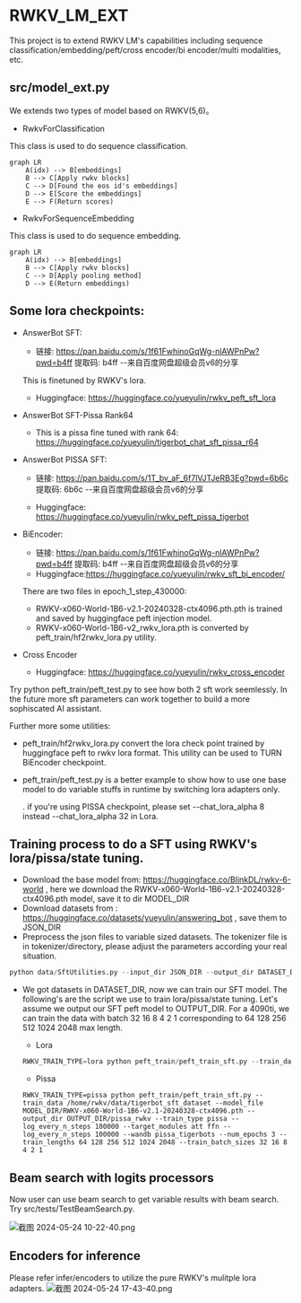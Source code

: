 # RWKV_LM_EXT
This project is to extend RWKV LM's capabilities including sequence classification/embedding/peft/cross encoder/bi encoder/multi modalities, etc.


## src/model_ext.py

We extends two types of model based on RWKV(5,6)。

- RwkvForClassification

This class is used to do sequence classification.
```mermaid
graph LR
    A(idx) --> B[embeddings]
    B --> C[Apply rwkv blocks]
    C --> D[Found the eos id's embeddings]
    D --> E[Score the embeddings]
    E --> F(Return scores)
```

- RwkvForSequenceEmbedding

This class is used to do sequence embedding.
```mermaid
graph LR
    A(idx) --> B[embeddings]
    B --> C[Apply rwkv blocks]
    C --> D[Apply pooling method]
    D --> E(Return embeddings)
```


## Some lora checkpoints:

- AnswerBot SFT:
  - 链接: https://pan.baidu.com/s/1f61FwhinoGqWg-nlAWPnPw?pwd=b4ff 提取码: b4ff 
--来自百度网盘超级会员v6的分享

  This is finetuned by RWKV's lora.
  - Huggingface: https://huggingface.co/yueyulin/rwkv_peft_sft_lora

- AnswerBot SFT-Pissa Rank64
  - This is a pissa fine tuned with rank 64: https://huggingface.co/yueyulin/tigerbot_chat_sft_pissa_r64

- AnswerBot PISSA SFT: 
  - 链接: https://pan.baidu.com/s/1T_bv_aF_6f7lVJTJeRB3Eg?pwd=6b6c 提取码: 6b6c --来自百度网盘超级会员v6的分享

  - Huggingface: https://huggingface.co/yueyulin/rwkv_peft_pissa_tigerbot

- BiEncoder: 

  - 链接: https://pan.baidu.com/s/1f61FwhinoGqWg-nlAWPnPw?pwd=b4ff 提取码: b4ff --来自百度网盘超级会员v6的分享
  - Huggingface:https://huggingface.co/yueyulin/rwkv_sft_bi_encoder/

   There are two files in epoch_1_step_430000:
    - RWKV-x060-World-1B6-v2.1-20240328-ctx4096.pth.pth is trained and saved by huggingface peft injection model.
    - RWKV-x060-World-1B6-v2_rwkv_lora.pth is converted by peft_train/hf2rwkv_lora.py utility. 
- Cross Encoder
  - Huggingface: https://huggingface.co/yueyulin/rwkv_cross_encoder


Try python peft_train/peft_test.py to see how both 2 sft work seemlessly. In the future more sft parameters can work together to build a more sophiscated AI assistant.


Further more some utilities:

 - peft_train/hf2rwkv_lora.py  convert the lora check point trained by huggingface peft to rwkv lora format. This utility can be used to TURN BiEncoder checkpoint.

 - peft_train/peft_test.py is a better example to show how to use one base model to do variable stuffs in runtime by switching lora adapters only.

    . if you're using PISSA checkpoint, please set --chat_lora_alpha 8 instead --chat_lora_alpha 32 in Lora.

## Training process to do a SFT using RWKV's lora/pissa/state tuning.
- Download the base model from: https://huggingface.co/BlinkDL/rwkv-6-world , here we download the RWKV-x060-World-1B6-v2.1-20240328-ctx4096.pth model, save it to dir MODEL_DIR
- Download datasets from : https://huggingface.co/datasets/yueyulin/answering_bot , save them to JSON_DIR
- Preprocess the json files to variable sized datasets. The tokenizer file is in tokenizer/directory, please adjust the parameters according your real situation.
```python
python data/SftUtilities.py --input_dir JSON_DIR --output_dir DATASET_DIR --tokenizer_file PATH_TO_rwkv_vocab_v20230424.txt
```
- We got datasets in DATASET_DIR, now we can train our SFT model. The following's are the script we use to train lora/pissa/state tuning. Let's assume we output our SFT peft model to OUTPUT_DIR. For a 4090ti, we can train the data with batch 32 16 8 4 2 1 corresponding to 64 128 256 512 1024 2048 max length.
 
  - Lora
  ```python
  RWKV_TRAIN_TYPE=lora python peft_train/peft_train_sft.py --train_data /home/rwkv/data/tigerbot_sft_dataset --model_file MODEL_DIR/RWKV-x060-World-1B6-v2.1-20240328-ctx4096.pth --output_dir OUTPUT_DIR/lora_rwkv --train_type lora --log_every_n_steps 100000 --target_modules att ffn --log_every_n_steps 100000 --wandb lora_tigerbots --num_epochs 3 --train_lengths 64 128 256 512 1024 2048 --train_batch_sizes 32 16 8 4 2 1
  ```

  - Pissa
  ```
  RWKV_TRAIN_TYPE=pissa python peft_train/peft_train_sft.py --train_data /home/rwkv/data/tigerbot_sft_dataset --model_file MODEL_DIR/RWKV-x060-World-1B6-v2.1-20240328-ctx4096.pth --output_dir OUTPUT_DIR/pissa_rwkv --train_type pissa --log_every_n_steps 100000 --target_modules att ffn --log_every_n_steps 100000 --wandb pissa_tigerbots --num_epochs 3 --train_lengths 64 128 256 512 1024 2048 --train_batch_sizes 32 16 8 4 2 1
  ```

## Beam search  with logits processors

Now user can use beam search to get variable results with beam search. Try src/tests/TestBeamSearch.py. 

![截图 2024-05-24 10-22-40.png](https://img2.imgtp.com/2024/05/24/FLxIv36M.png)


## Encoders for inference
Please refer infer/encoders to utilize the pure RWKV's mulitple lora adapters.
![截图 2024-05-24 17-43-40.png](https://img2.imgtp.com/2024/05/24/aPhjPRSA.png)